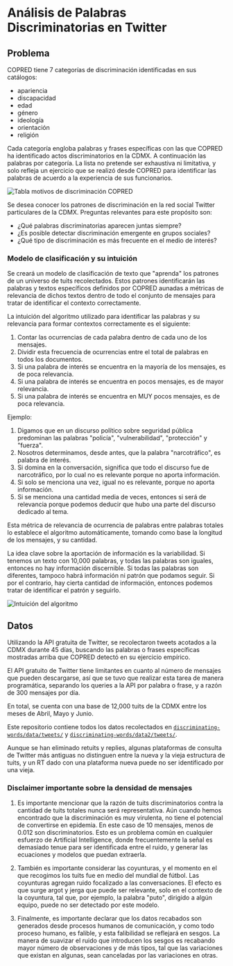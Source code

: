 # Análisis de Palabras Discriminatorias en Twitter

## Problema
COPRED tiene 7 categorías de discriminación identificadas en sus catálogos:
+ apariencia
+ discapacidad
+ edad
+ género
+ ideología
+ orientación
+ religión

Cada categoría engloba palabras y frases específicas con las que COPRED ha identificado actos discriminatorios en la CDMX. A continuación las palabras por categoría. La lista no pretende ser exhaustiva ni limitativa, y solo refleja un ejercicio que se realizó desde COPRED para identificar las palabras de acuerdo a la experiencia de sus funcionarios.

![Tabla motivos de discriminación COPRED](https://i.imgur.com/e5sdQaP.png)

Se desea conocer los patrones de discriminación en la red social Twitter particulares de la CDMX. Preguntas relevantes para este propósito son:

+ ¿Qué palabras discriminatorias aparecen juntas siempre?
+ ¿Es posible detectar discriminación emergente en grupos sociales?
+ ¿Qué tipo de discriminación es más frecuente en el medio de interés?

### Modelo de clasificación y su intuición

Se creará un modelo de clasificación de texto que "aprenda" los patrones de un universo de tuits recolectados. Estos patrones identificarán las palabras y textos específicos definidos por COPRED aunadas a métricas de relevancia de dichos textos dentro de todo el conjunto de mensajes para tratar de identificar el contexto correctamente.

La intuición del algoritmo utilizado para identificar las palabras y su relevancia para formar contextos correctamente es el siguiente:

1. Contar las ocurrencias de cada palabra dentro de cada uno de los mensajes.
2. Dividir esta frecuencia de ocurrencias entre el total de palabras en todos los documentos.
3. Si una palabra de interés se encuentra en la mayoría de los mensajes, es de poca relevancia.
4. Si una palabra de interés se encuentra en pocos mensajes, es de mayor relevancia.
5. Si una palabra de interés se encuentra en MUY pocos mensajes, es de poca relevancia.

Ejemplo:

1. Digamos que en un discurso político sobre seguridad pública predominan las palabras "policía", "vulnerabilidad", "protección" y "fuerza".
2. Nosotros determinamos, desde antes, que la palabra "narcotráfico", es palabra de interés.
3. Si domina en la conversación, significa que todo el discurso fue de narcotráfico, por lo cual no es relevante porque no aporta información.
4. Si solo se menciona una vez, igual no es relevante, porque no aporta información.
5. Si se menciona una cantidad media de veces, entonces si será de relevancia porque podemos deducir que hubo una parte del discurso dedicado al tema.

Esta métrica de relevancia de ocurrencia de palabras entre palabras totales lo establece el algoritmo automáticamente, tomando como base la longitud de los mensajes, y su cantidad.

La idea clave sobre la aportación de información es la variabilidad. Si tenemos un texto con 10,000 palabras, y todas las palabras son iguales, entonces no hay información discernible. Si todas las palabras son diferentes, tampoco habrá información ni patrón que podamos seguir. Si por el contrario, hay cierta cantidad de información, entonces podemos tratar de identificar el patrón y seguirlo.

![Intuición del algoritmo](https://i.imgur.com/SohEw9A.png?1)

## Datos
Utilizando la API gratuita de Twitter, se recolectaron tweets acotados a la CDMX durante 45 días, buscando las palabras o frases específicas mostradas arriba que COPRED detectó en su ejercicio empírico.

El API gratuito de Twitter tiene limitantes en cuanto al número de mensajes que pueden descargarse, así que se tuvo que realizar esta tarea de manera programática, separando los queries a la API por palabra o frase, y a razón de 300 mensajes por día.

En total, se cuenta con una base de 12,000 tuits de la CDMX entre los meses de Abril, Mayo y Junio.

Este repositorio contiene todos los datos recolectados en [`discriminating-words/data/tweets/`](https://github.com/datankai/discriminating-words/tree/master/data/tweets) y [`discriminating-words/data2/tweets/`](https://github.com/datankai/discriminating-words/tree/master/data2/tweets).

Aunque se han eliminado retuits y replies, algunas plataformas de consulta de Twitter más antiguas no distinguen entre la nueva y la vieja estructura de tuits, y un RT dado con una plataforma nueva puede no ser identificado por una vieja.

### Disclaimer importante sobre la densidad de mensajes

1. Es importante mencionar que la razón de tuits discriminatorios contra la cantidad de tuits totales nunca será representativa. Aún cuando hemos encontrado que la discriminación es muy virulenta, no tiene el potencial de convertirse en epidemia. En este caso de 10 mensajes, menos de 0.012 son discriminatorios. Esto es un problema común en cualquier esfuerzo de Artificial Intelligence, donde frecuentemente la señal es demasiado tenue para ser identificada entre el ruido, y generar las ecuaciones y modelos que puedan extraerla.

2. También es importante considerar las coyunturas, y el momento en el que recogimos los tuits fue en medio del mundial de fútbol. Las coyunturas agregan ruido focalizado a las conversaciones. El efecto es que surge argot y jerga que puede ser relevante, solo en el contexto de la coyuntura, tal que, por ejemplo, la palabra "puto", dirigido a algún equipo, puede no ser detectado por este modelo.

3. Finalmente, es importante declarar que los datos recabados son generados desde procesos humanos de comunicación, y como todo proceso humano, es falible, y esta falibilidad se reflejará en sesgos. La manera de suavizar el ruido que introducen los sesgos es recabando mayor número de observaciones y de más tipos, tal que las variaciones que existan en algunas, sean canceladas por las variaciones en otras.
